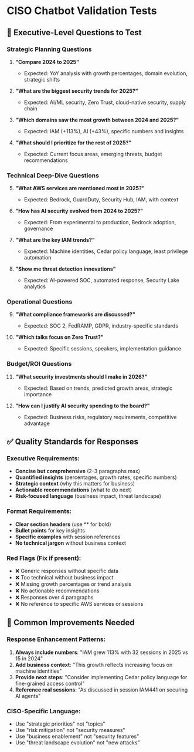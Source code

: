 # CISO Chatbot Validation Tests

## 🎯 Executive-Level Questions to Test

### Strategic Planning Questions
1. **"Compare 2024 to 2025"** 
   - Expected: YoY analysis with growth percentages, domain evolution, strategic shifts

2. **"What are the biggest security trends for 2025?"**
   - Expected: AI/ML security, Zero Trust, cloud-native security, supply chain

3. **"Which domains saw the most growth between 2024 and 2025?"**
   - Expected: IAM (+113%), AI (+43%), specific numbers and insights

4. **"What should I prioritize for the rest of 2025?"**
   - Expected: Current focus areas, emerging threats, budget recommendations

### Technical Deep-Dive Questions
5. **"What AWS services are mentioned most in 2025?"**
   - Expected: Bedrock, GuardDuty, Security Hub, IAM, with context

6. **"How has AI security evolved from 2024 to 2025?"**
   - Expected: From experimental to production, Bedrock adoption, governance

7. **"What are the key IAM trends?"**
   - Expected: Machine identities, Cedar policy language, least privilege automation

8. **"Show me threat detection innovations"**
   - Expected: AI-powered SOC, automated response, Security Lake analytics

### Operational Questions
9. **"What compliance frameworks are discussed?"**
   - Expected: SOC 2, FedRAMP, GDPR, industry-specific standards

10. **"Which talks focus on Zero Trust?"**
    - Expected: Specific sessions, speakers, implementation guidance

### Budget/ROI Questions
11. **"What security investments should I make in 2026?"**
    - Expected: Based on trends, predicted growth areas, strategic importance

12. **"How can I justify AI security spending to the board?"**
    - Expected: Business risks, regulatory requirements, competitive advantage

## ✅ Quality Standards for Responses

### Executive Requirements:
- **Concise but comprehensive** (2-3 paragraphs max)
- **Quantified insights** (percentages, growth rates, specific numbers)
- **Strategic context** (why this matters for business)
- **Actionable recommendations** (what to do next)
- **Risk-focused language** (business impact, threat landscape)

### Format Requirements:
- **Clear section headers** (use ** for bold)
- **Bullet points** for key insights
- **Specific examples** with session references
- **No technical jargon** without business context

### Red Flags (Fix if present):
- ❌ Generic responses without specific data
- ❌ Too technical without business impact
- ❌ Missing growth percentages or trend analysis
- ❌ No actionable recommendations
- ❌ Responses over 4 paragraphs
- ❌ No reference to specific AWS services or sessions

## 🔧 Common Improvements Needed

### Response Enhancement Patterns:
1. **Always include numbers**: "IAM grew 113% with 32 sessions in 2025 vs 15 in 2024"
2. **Add business context**: "This growth reflects increasing focus on machine identities"
3. **Provide next steps**: "Consider implementing Cedar policy language for fine-grained access control"
4. **Reference real sessions**: "As discussed in session IAM441 on securing AI agents"

### CISO-Specific Language:
- Use "strategic priorities" not "topics"
- Use "risk mitigation" not "security measures"  
- Use "business enablement" not "security features"
- Use "threat landscape evolution" not "new attacks"